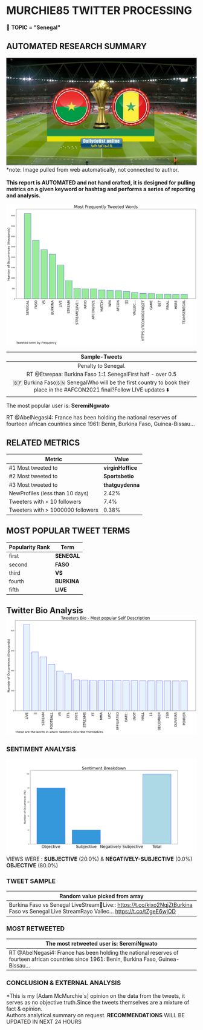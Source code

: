 # MURCHIE85 TWITTER PROCESSING 
&#x1F34E; **TOPIC = "Senegal"**

## AUTOMATED RESEARCH SUMMARY

![image](assets/2022-02-02hashtagImage.png)*note: Image pulled from web automatically, not connected to author.
<br></br>
<b> This report is AUTOMATED and not hand crafted, it is designed for pulling metrics on a given keyword or hashtag and performs a series of reporting and analysis.</b>



![image](assets/2022-02-02TWEETS.png)



|                **Sample-Tweets**        |
| :-------------: |
| Penalty to Senegal. |
| RT @Etwepaa: Burkina Faso 1:1 SenegalFirst half - over 0.5 |
| 🇧🇫 Burkina Faso🇸🇳 SenegalWho will be the first country to book their place in the #AFCON2021 final?Follow LIVE updates ⬇️ |

The most popular user is: **SeremiNgwato**
<div class="alert alert-block alert-danger"> RT @AbelNegasi4: France has been holding the national reserves of fourteen african countries since 1961: Benin, Burkina Faso, Guinea-Bissau…</div>

## RELATED METRICS<br>
| Metric | Value |
| ------------- | ------------- |
| #1 Most tweeted to  | **virginHoffice** |
| #2 Most tweeted to  | **Sportsbetio** |
| #3 Most tweeted to  | **thatguydenna** |
| NewProfiles (less than 10 days) | 2.42%  |
| Tweeters with < 10 followers  | 7.4%|
| Tweeters with > 1000000 followers  | 0.38%  |



## MOST POPULAR TWEET TERMS 


| Popularity Rank  | Term |
| ------------- | ------------- |
| first  | **SENEGAL**  |
| second  | **FASO**  |
| third  | **VS** |
| fourth  | **BURKINA**  |
| fifth  | **LIVE**  |


## Twitter Bio Analysis![image](assets/2022-02-02BIO.png)
### SENTIMENT ANALYSIS
![image](assets/2022-02-02sentiment.png)
VIEWS WERE : **SUBJECTIVE**  (20.0%) & **NEGATIVELY-SUBJECTIVE** (0.0%) **OBJECTIVE** (80.0%)

### TWEET SAMPLE 
| Random value picked from array |
| ------------- |
|Burkina Faso vs Senegal LiveStream🛑Live:: https://t.co/kixo2NqjZtBurkina Faso vs Senegal Live StreamRayo Vallec… https://t.co/tZgeE6wjOD |

### MOST RETWEETED 

| The most retweeted user is: **SeremiNgwato**  |
| ------------- |
| RT @AbelNegasi4: France has been holding the national reserves of fourteen african countries since 1961: Benin, Burkina Faso, Guinea-Bissau… |

### CONCLUSION & EXTERNAL ANALYSIS

*This is my [Adam McMurchie`s] opinion on the data from the tweets, it serves as no objective truth.Since the tweets themselves are a mixture of fact & opinion.<br>
Authors analytical summary on request.
**RECOMMENDATIONS** WILL BE UPDATED IN NEXT  24 HOURS <br>